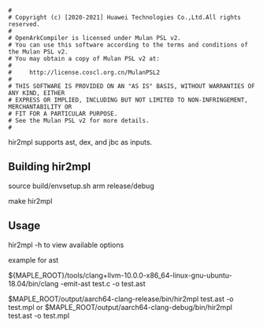 ```
#
# Copyright (c) [2020-2021] Huawei Technologies Co.,Ltd.All rights reserved.
#
# OpenArkCompiler is licensed under Mulan PSL v2.
# You can use this software according to the terms and conditions of the Mulan PSL v2.
# You may obtain a copy of Mulan PSL v2 at:
#
#     http://license.coscl.org.cn/MulanPSL2
#
# THIS SOFTWARE IS PROVIDED ON AN "AS IS" BASIS, WITHOUT WARRANTIES OF ANY KIND, EITHER
# EXPRESS OR IMPLIED, INCLUDING BUT NOT LIMITED TO NON-INFRINGEMENT, MERCHANTABILITY OR
# FIT FOR A PARTICULAR PURPOSE.
# See the Mulan PSL v2 for more details.
#
```

hir2mpl supports ast, dex, and jbc as inputs.

## Building hir2mpl

source build/envsetup.sh arm release/debug

make hir2mpl

## Usage

hir2mpl -h to view available options

example for ast

${MAPLE_ROOT}/tools/clang+llvm-10.0.0-x86_64-linux-gnu-ubuntu-18.04/bin/clang -emit-ast test.c -o test.ast

$MAPLE_ROOT/output/aarch64-clang-release/bin/hir2mpl test.ast -o test.mpl or $MAPLE_ROOT/output/aarch64-clang-debug/bin/hir2mpl test.ast -o test.mpl
